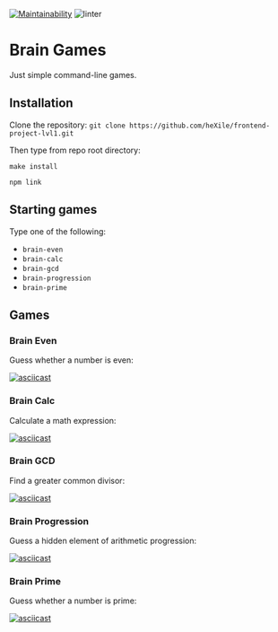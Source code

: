 [![Maintainability](https://api.codeclimate.com/v1/badges/81562f01eb1580cca4eb/maintainability)](https://codeclimate.com/github/heXile/frontend-project-lvl1/maintainability)
![linter](https://github.com/heXile/frontend-project-lvl1/workflows/linter/badge.svg)
# Brain Games

Just simple command-line games.

## Installation

Clone the repository: `git clone https://github.com/heXile/frontend-project-lvl1.git`

Then type from repo root directory:

```
make install

npm link
```

## Starting games

Type one of the following:

* `brain-even`
* `brain-calc`
* `brain-gcd`
* `brain-progression`
* `brain-prime`

## Games

### Brain Even

Guess whether a number is even:

[![asciicast](https://asciinema.org/a/bSpfg3dCLNpAlWIzRHx5aI30V.svg)](https://asciinema.org/a/bSpfg3dCLNpAlWIzRHx5aI30V)

### Brain Calc

Calculate a math expression:

[![asciicast](https://asciinema.org/a/0yNc8INkq2Z0ILveEAf6wo6lj.svg)](https://asciinema.org/a/0yNc8INkq2Z0ILveEAf6wo6lj)

### Brain GCD

Find a greater common divisor:

[![asciicast](https://asciinema.org/a/I5ni2RaGyLXJxrxQoG93sYPaX.svg)](https://asciinema.org/a/I5ni2RaGyLXJxrxQoG93sYPaX)

### Brain Progression

Guess a hidden element of arithmetic progression:

[![asciicast](https://asciinema.org/a/VyBg8NvemOTSEW1esm0rdJZRH.svg)](https://asciinema.org/a/VyBg8NvemOTSEW1esm0rdJZRH)

### Brain Prime

Guess whether a number is prime:

[![asciicast](https://asciinema.org/a/KVoSjLJKqU43NSfEIGsB4wCJ6.svg)](https://asciinema.org/a/KVoSjLJKqU43NSfEIGsB4wCJ6)
